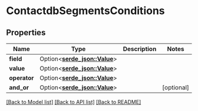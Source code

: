 # ContactdbSegmentsConditions

## Properties

Name | Type | Description | Notes
------------ | ------------- | ------------- | -------------
**field** | Option<[**serde_json::Value**](.md)> |  | 
**value** | Option<[**serde_json::Value**](.md)> |  | 
**operator** | Option<[**serde_json::Value**](serde_json::Value.md)> |  | 
**and_or** | Option<[**serde_json::Value**](serde_json::Value.md)> |  | [optional]

[[Back to Model list]](../README.md#documentation-for-models) [[Back to API list]](../README.md#documentation-for-api-endpoints) [[Back to README]](../README.md)


